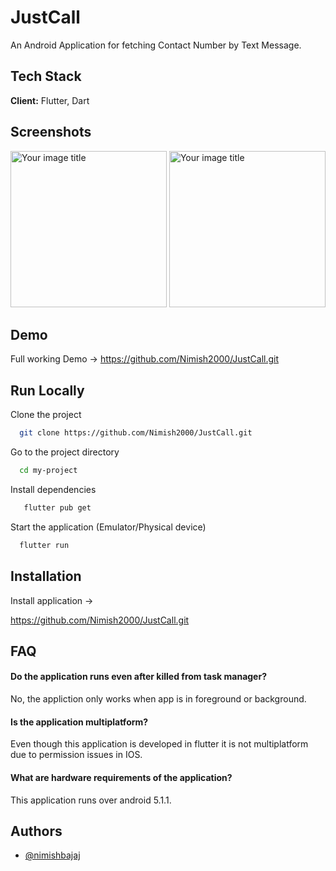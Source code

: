 # JustCall

An Android Application for fetching Contact Number by Text Message.
## Tech Stack

**Client:** Flutter, Dart



## Screenshots
<img src="https://user-images.githubusercontent.com/67151054/167613965-cef9d23b-5ec2-45bd-b933-113eeb95b3d5.jpeg" alt="Your image title" width="250"/> <img src="https://user-images.githubusercontent.com/67151054/167612907-4f4be72c-1096-4110-bcc4-878b9d672333.gif" alt="Your image title" width="250"/> 

## Demo

Full working Demo -> https://github.com/Nimish2000/JustCall.git


## Run Locally

Clone the project

```bash
  git clone https://github.com/Nimish2000/JustCall.git
```

Go to the project directory

```bash
  cd my-project
```

Install dependencies

```bash
   flutter pub get
```

Start the application (Emulator/Physical device)

```bash
  flutter run 
```


## Installation

Install application -> 

https://github.com/Nimish2000/JustCall.git


    
## FAQ

####  Do the application runs even after killed from task manager?

No, the appliction only works when app is in foreground or background.

#### Is the application multiplatform?

Even though this application is developed in flutter it is not multiplatform due to permission issues in IOS.

#### What are hardware requirements of the application?

This application runs over android 5.1.1.
## Authors

- [@nimishbajaj](https://www.github.com/octokatherine)

